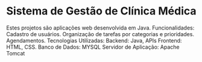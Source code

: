 # Sistema de Gestão de Clínica Médica
Estes projetos são aplicações web desenvolvida em Java.  Funcionalidades:  Cadastro de usuários. Organização de tarefas por categorias e prioridades. Agendamentos.  Tecnologias Utilizadas:  Backend: Java, APIs Frontend: HTML, CSS. Banco de Dados: MYSQL Servidor de Aplicação: Apache Tomcat
